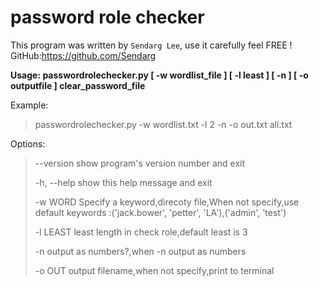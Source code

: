 # password role checker

This program was written by `Sendarg Lee`, use it carefully feel FREE ! 
GitHub:https://github.com/Sendarg

**Usage: passwordrolechecker.py [ -w wordlist_file ] [ -l least ] [ -n ] [ -o outputfile ] clear_password_file**

Example:
> passwordrolechecker.py -w wordlist.txt -l 2 -n -o out.txt all.txt


Options:

> --version   show program's version number and exit
> 
> -h, --help  show this help message and exit
> 
> -w WORD     Specify a keyword,direcoty file,When not specify,use default keywords :('jack.bower', 'petter', 'LA'),('admin', 'test')
> 
> -l LEAST    least length in check role,default least is 3
> 
> -n          output as numbers?,when -n output as numbers
> 
> -o OUT      output filename,when not specify,print to terminal

